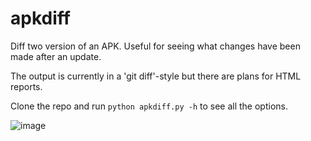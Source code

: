 apkdiff
===

Diff two version of an APK. Useful for seeing what changes have been made after an update.

The output is currently in a 'git diff'-style but there are plans for HTML reports.

Clone the repo and run `python apkdiff.py -h` to see all the options.

![image](https://user-images.githubusercontent.com/964245/130408874-28b8896f-7e92-42e2-8d06-92938cd44ac2.png)
